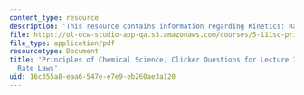 ```yaml
---
content_type: resource
description: 'This resource contains information regarding Kinetics: Rate Laws.'
file: https://ol-ocw-studio-app-qa.s3.amazonaws.com/courses/5-111sc-principles-of-chemical-science-fall-2014/16c355a8eaa6547ee7e9eb260ae3a120_MIT5_111F14_Lec30Clkr.pdf
file_type: application/pdf
resourcetype: Document
title: 'Principles of Chemical Science, Clicker Questions for Lecture 30: Kinetics:
  Rate Laws'
uid: 16c355a8-eaa6-547e-e7e9-eb260ae3a120
---
```

